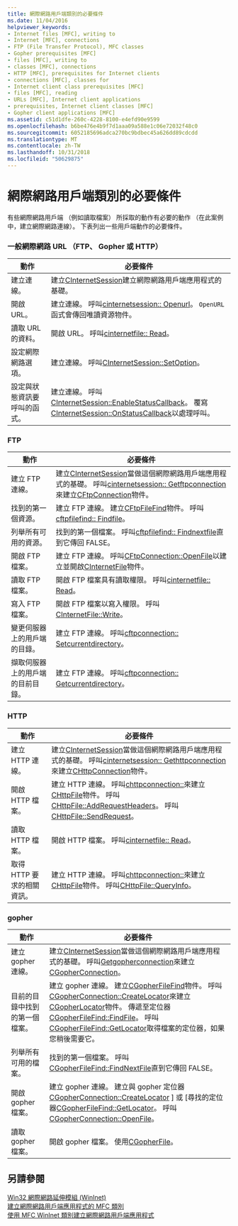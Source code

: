 ```yaml
---
title: 網際網路用戶端類別的必要條件
ms.date: 11/04/2016
helpviewer_keywords:
- Internet files [MFC], writing to
- Internet [MFC], connections
- FTP (File Transfer Protocol), MFC classes
- Gopher prerequisites [MFC]
- files [MFC], writing to
- classes [MFC], connections
- HTTP [MFC], prerequisites for Internet clients
- connections [MFC], classes for
- Internet client class prerequisites [MFC]
- files [MFC], reading
- URLs [MFC], Internet client applications
- prerequisites, Internet client classes [MFC]
- Gopher client applications [MFC]
ms.assetid: c51d1dfe-260c-4228-8100-e4efd90e9599
ms.openlocfilehash: b6be476e4b9f7d1aaa09a588e1c06e72032f48c0
ms.sourcegitcommit: 6052185696adca270bc9bdbec45a626dd89cdcdd
ms.translationtype: MT
ms.contentlocale: zh-TW
ms.lasthandoff: 10/31/2018
ms.locfileid: "50629875"
---
```

# <a name="prerequisites-for-internet-client-classes"></a>網際網路用戶端類別的必要條件

有些網際網路用戶端 （例如讀取檔案） 所採取的動作有必要的動作 （在此案例中，建立網際網路連線）。 下表列出一些用戶端動作的必要條件。

### <a name="general-internet-url-ftp-gopher-or-http"></a>一般網際網路 URL （FTP、 Gopher 或 HTTP）

|動作|必要條件|
|------------|------------------|
|建立連線。|建立[CInternetSession](../mfc/reference/cinternetsession-class.md)建立網際網路用戶端應用程式的基礎。|
|開啟 URL。|建立連線。 呼叫[cinternetsession:: Openurl](../mfc/reference/cinternetsession-class.md#openurl)。 `OpenURL`函式會傳回唯讀資源物件。|
|讀取 URL 的資料。|開啟 URL。 呼叫[cinternetfile:: Read](../mfc/reference/cinternetfile-class.md#read)。|
|設定網際網路選項。|建立連線。 呼叫[CInternetSession::SetOption](../mfc/reference/cinternetsession-class.md#setoption)。|
|設定與狀態資訊要呼叫的函式。|建立連線。 呼叫[CInternetSession::EnableStatusCallback](../mfc/reference/cinternetsession-class.md#enablestatuscallback)。 覆寫[CInternetSession::OnStatusCallback](../mfc/reference/cinternetsession-class.md#onstatuscallback)以處理呼叫。|

### <a name="ftp"></a>FTP

|動作|必要條件|
|------------|------------------|
|建立 FTP 連線。|建立[CInternetSession](../mfc/reference/cinternetsession-class.md)當做這個網際網路用戶端應用程式的基礎。 呼叫[cinternetsession:: Getftpconnection](../mfc/reference/cinternetsession-class.md#getftpconnection)來建立[CFtpConnection](../mfc/reference/cftpconnection-class.md)物件。|
|找到的第一個資源。|建立 FTP 連線。 建立[CFtpFileFind](../mfc/reference/cftpfilefind-class.md)物件。 呼叫[cftpfilefind:: Findfile](../mfc/reference/cftpfilefind-class.md#findfile)。|
|列舉所有可用的資源。|找到的第一個檔案。 呼叫[cftpfilefind:: Findnextfile](../mfc/reference/cftpfilefind-class.md#findnextfile)直到它傳回 FALSE。|
|開啟 FTP 檔案。|建立 FTP 連線。 呼叫[CFtpConnection::OpenFile](../mfc/reference/cftpconnection-class.md#openfile)以建立並開啟[CInternetFile](../mfc/reference/cinternetfile-class.md)物件。|
|讀取 FTP 檔案。|開啟 FTP 檔案具有讀取權限。 呼叫[cinternetfile:: Read](../mfc/reference/cinternetfile-class.md#read)。|
|寫入 FTP 檔案。|開啟 FTP 檔案以寫入權限。 呼叫[CInternetFile::Write](../mfc/reference/cinternetfile-class.md#write)。|
|變更伺服器上的用戶端的目錄。|建立 FTP 連線。 呼叫[cftpconnection:: Setcurrentdirectory](../mfc/reference/cftpconnection-class.md#setcurrentdirectory)。|
|擷取伺服器上的用戶端的目前目錄。|建立 FTP 連線。 呼叫[cftpconnection:: Getcurrentdirectory](../mfc/reference/cftpconnection-class.md#getcurrentdirectory)。|

### <a name="http"></a>HTTP

|動作|必要條件|
|------------|------------------|
|建立 HTTP 連線。|建立[CInternetSession](../mfc/reference/cinternetsession-class.md)當做這個網際網路用戶端應用程式的基礎。 呼叫[cinternetsession:: Gethttpconnection](../mfc/reference/cinternetsession-class.md#gethttpconnection)來建立[CHttpConnection](../mfc/reference/chttpconnection-class.md)物件。|
|開啟 HTTP 檔案。|建立 HTTP 連線。 呼叫[chttpconnection::](../mfc/reference/chttpconnection-class.md#openrequest)來建立[CHttpFile](../mfc/reference/chttpfile-class.md)物件。 呼叫[CHttpFile::AddRequestHeaders](../mfc/reference/chttpfile-class.md#addrequestheaders)。 呼叫[CHttpFile::SendRequest](../mfc/reference/chttpfile-class.md#sendrequest)。|
|讀取 HTTP 檔案。|開啟 HTTP 檔案。 呼叫[cinternetfile:: Read](../mfc/reference/cinternetfile-class.md#read)。|
|取得 HTTP 要求的相關資訊。|建立 HTTP 連線。 呼叫[chttpconnection::](../mfc/reference/chttpconnection-class.md#openrequest)來建立[CHttpFile](../mfc/reference/chttpfile-class.md)物件。 呼叫[CHttpFile::QueryInfo](../mfc/reference/chttpfile-class.md#queryinfo)。|

### <a name="gopher"></a>gopher

|動作|必要條件|
|------------|------------------|
|建立 gopher 連線。|建立[CInternetSession](../mfc/reference/cinternetsession-class.md)當做這個網際網路用戶端應用程式的基礎。 呼叫[Getgopherconnection](../mfc/reference/cinternetsession-class.md#getgopherconnection)來建立[CGopherConnection](../mfc/reference/cgopherconnection-class.md)。|
|目前的目錄中找到的第一個檔案。|建立 gopher 連線。 建立[CGopherFileFind](../mfc/reference/cgopherfilefind-class.md)物件。 呼叫[CGopherConnection::CreateLocator](../mfc/reference/cgopherconnection-class.md#createlocator)來建立[CGopherLocator](../mfc/reference/cgopherlocator-class.md)物件。 傳遞至定位器[CGopherFileFind::FindFile](../mfc/reference/cgopherfilefind-class.md#findfile)。 呼叫[CGopherFileFind::GetLocator](../mfc/reference/cgopherfilefind-class.md#getlocator)取得檔案的定位器，如果您稍後需要它。|
|列舉所有可用的檔案。|找到的第一個檔案。 呼叫[CGopherFileFind::FindNextFile](../mfc/reference/cgopherfilefind-class.md#findnextfile)直到它傳回 FALSE。|
|開啟 gopher 檔案。|建立 gopher 連線。 建立與 gopher 定位器[CGopherConnection::CreateLocator](../mfc/reference/cgopherconnection-class.md#createlocator) ] 或 [尋找的定位器[CGopherFileFind::GetLocator](../mfc/reference/cgopherfilefind-class.md#getlocator)。 呼叫[CGopherConnection::OpenFile](../mfc/reference/cgopherconnection-class.md#openfile)。|
|讀取 gopher 檔案。|開啟 gopher 檔案。 使用[CGopherFile](../mfc/reference/cgopherfile-class.md)。|

## <a name="see-also"></a>另請參閱

[Win32 網際網路延伸模組 (WinInet)](../mfc/win32-internet-extensions-wininet.md)<br/>
[建立網際網路用戶端應用程式的 MFC 類別](../mfc/mfc-classes-for-creating-internet-client-applications.md)<br/>
[使用 MFC WinInet 類別建立網際網路用戶端應用程式](../mfc/writing-an-internet-client-application-using-mfc-wininet-classes.md)
